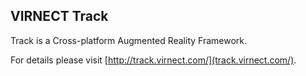 ## VIRNECT Track

Track is a Cross-platform Augmented Reality Framework.

For details please visit [http://track.virnect.com/](track.virnect.com/).
